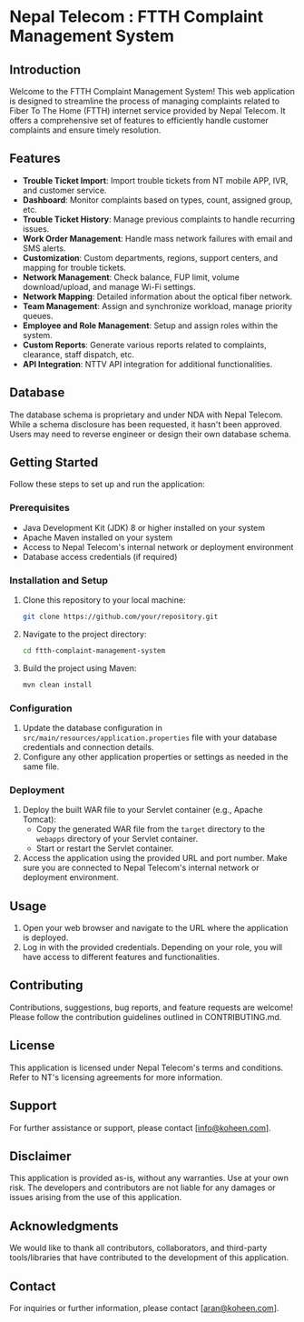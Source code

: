 
# Nepal Telecom : FTTH Complaint Management System

## Introduction
Welcome to the FTTH Complaint Management System! This web application is designed to streamline the process of managing complaints related to Fiber To The Home (FTTH) internet service provided by Nepal Telecom. It offers a comprehensive set of features to efficiently handle customer complaints and ensure timely resolution.

## Features
- **Trouble Ticket Import**: Import trouble tickets from NT mobile APP, IVR, and customer service.
- **Dashboard**: Monitor complaints based on types, count, assigned group, etc.
- **Trouble Ticket History**: Manage previous complaints to handle recurring issues.
- **Work Order Management**: Handle mass network failures with email and SMS alerts.
- **Customization**: Custom departments, regions, support centers, and mapping for trouble tickets.
- **Network Management**: Check balance, FUP limit, volume download/upload, and manage Wi-Fi settings.
- **Network Mapping**: Detailed information about the optical fiber network.
- **Team Management**: Assign and synchronize workload, manage priority queues.
- **Employee and Role Management**: Setup and assign roles within the system.
- **Custom Reports**: Generate various reports related to complaints, clearance, staff dispatch, etc.
- **API Integration**: NTTV API integration for additional functionalities.

## Database
The database schema is proprietary and under NDA with Nepal Telecom. While a schema disclosure has been requested, it hasn't been approved. Users may need to reverse engineer or design their own database schema.

## Getting Started
Follow these steps to set up and run the application:
### Prerequisites
- Java Development Kit (JDK) 8 or higher installed on your system
- Apache Maven installed on your system
- Access to Nepal Telecom's internal network or deployment environment
- Database access credentials (if required)

### Installation and Setup
1. Clone this repository to your local machine:
   ```sh
   git clone https://github.com/your/repository.git
   ```

2. Navigate to the project directory:
   ```sh
   cd ftth-complaint-management-system
   ```

3. Build the project using Maven:
   ```sh
   mvn clean install
   ```

### Configuration
1. Update the database configuration in `src/main/resources/application.properties` file with your database credentials and connection details.
2. Configure any other application properties or settings as needed in the same file.

### Deployment
1. Deploy the built WAR file to your Servlet container (e.g., Apache Tomcat):
   - Copy the generated WAR file from the `target` directory to the `webapps` directory of your Servlet container.
   - Start or restart the Servlet container.
2. Access the application using the provided URL and port number. Make sure you are connected to Nepal Telecom's internal network or deployment environment.

## Usage
1. Open your web browser and navigate to the URL where the application is deployed.
2. Log in with the provided credentials. Depending on your role, you will have access to different features and functionalities.

## Contributing
Contributions, suggestions, bug reports, and feature requests are welcome! Please follow the contribution guidelines outlined in CONTRIBUTING.md.

## License
This application is licensed under Nepal Telecom's terms and conditions. Refer to NT's licensing agreements for more information.

## Support
For further assistance or support, please contact [info@koheen.com].

## Disclaimer
This application is provided as-is, without any warranties. Use at your own risk. The developers and contributors are not liable for any damages or issues arising from the use of this application.

## Acknowledgments
We would like to thank all contributors, collaborators, and third-party tools/libraries that have contributed to the development of this application.

## Contact
For inquiries or further information, please contact [aran@koheen.com].
```
